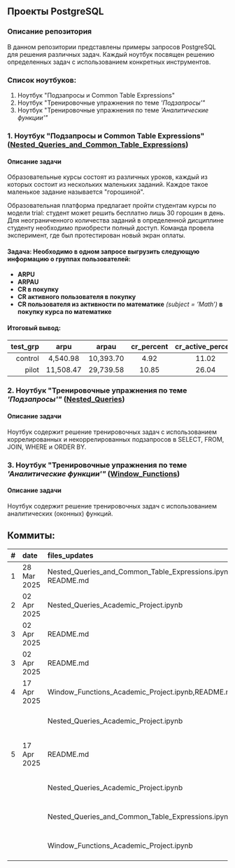 ## Проекты PostgreSQL

### Описание репозитория 
В данном репозитории представлены примеры запросов PostgreSQL для решения различных задач. Каждый ноутбук посвящен решению определенных задач с использованием конкретных инструментов. 

### Список ноутбуков:
1. Ноутбук "Подзапросы и Common Table Expressions" 
2. Ноутбук "Тренировочные упражнения по теме _'Подзапросы'"_
3. Ноутбук "Тренировочные упражнения по теме _'Аналитические функции'"_


### 1. Ноутбук "Подзапросы и Common Table Expressions" ([Nested_Queries_and_Common_Table_Expressions](https://github.com/a-chernysheva/SQL_Projects/blob/master/Nested_Queries_and_Common_Table_Expressions.ipynb))

#### Описание задачи
Образовательные курсы состоят из различных уроков, каждый из которых состоит из нескольких маленьких заданий. Каждое такое маленькое задание называется "горошиной".  

Образовательная платформа предлагает пройти студентам курсы по модели trial: студент может решить бесплатно лишь 30 горошин в день. Для неограниченного количества заданий в определенной дисциплине студенту необходимо приобрести полный доступ. Команда провела эксперимент, где был протестирован новый экран оплаты.

#### Задача: Необходимо в одном запросе выгрузить следующую информацию о группах пользователей:
* **ARPU** 
* **ARPAU** 
* **CR в покупку** 
* **СR активного пользователя в покупку** 
* **CR пользователя из активности по математике** *(subject = ’Мath’)* **в покупку курса по математике** 

#### Итоговый вывод:

|test_grp |arpu |arpau |cr_percent |cr_active_percent |cr_active_math_percent |
|---:|:---:|:---:|:---:|:---:|:---:|
|control |4,540.98	|10,393.70	|4.92	|11.02	|6.00	|
|pilot |11,508.47	|29,739.58	|10.85	|26.04	|9.09   |

### 2. Ноутбук "Тренировочные упражнения по теме _'Подзапросы'"_ ([Nested_Queries](https://github.com/a-chernysheva/SQL_Projects/blob/master/Nested_Queries_Academic_Project.ipynb))

#### Описание задачи
Ноутбук содержит решение тренировочных задач с использованием коррелированных и некоррелированных подзапросов в SELECT, FROM, JOIN, WHERE и ORDER BY.  

### 3. Ноутбук "Тренировочные упражнения по теме _'Аналитические функции'"_ ([Window_Functions](https://github.com/a-chernysheva/SQL_Projects/blob/master/Window_Functions_Academic_Project.ipynb))

#### Описание задачи
Ноутбук содержит решение тренировочных задач с использованием аналитических (оконных) функций.


## Коммиты: 

|#   	|date 		|files_updates 													|comment											|
|------:|:----------|:--------------------------------------------------------------|:--------------------------------------------------|
|1 		|28 Mar 2025|Nested_Queries_and_Common_Table_Expressions.ipynb, README.md	|initial commit										|
|2 		|02 Apr 2025|Nested_Queries_Academic_Project.ipynb				|1 new notebook added								|
|3 		|02 Apr 2025|README.md											|README.md updates								|
|3 		|02 Apr 2025|README.md											|minor formatting edit								|
|4 		|17 Apr 2025|Window_Functions_Academic_Project.ipynb,README.md	|1 new notebook added								|
| 		| 			|Nested_Queries_Academic_Project.ipynb				|minor formatting edit								|
|5 		|17 Apr 2025|README.md	 			 			 				|added description of notebook 3					|
| 		| 			|Nested_Queries_Academic_Project.ipynb				|minor formatting edit								|
| 		| 			|Nested_Queries_and_Common_Table_Expressions.ipynb	|minor formatting edit								|
| 		| 			|Window_Functions_Academic_Project.ipynb			|minor formatting edit								|

